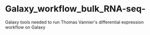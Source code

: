 # Galaxy_workflow_bulk_RNA-seq-
Galaxy tools needed to run Thomas Vannier's differential expression workflow on Galaxy

